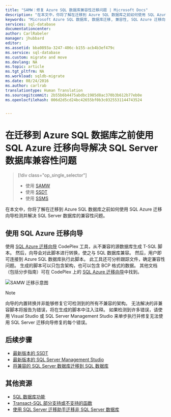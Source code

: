 ```yaml
---
title: "SAMW：修复 Azure SQL 数据库兼容性迁移问题 | Microsoft Docs"
description: "在本文中，你将了解在迁移到 Azure SQL 数据库之前如何使用 SQL Azure 迁移向导检测并解决 SQL Server 数据库的兼容性问题。"
keywords: "Microsoft Azure SQL 数据库, 数据库迁移, 兼容性, SQL Azure 迁移向导"
services: sql-database
documentationcenter: 
author: CarlRabeler
manager: jhubbard
editor: 
ms.assetid: bba0893a-3247-406c-b155-acb4b3ef479c
ms.service: sql-database
ms.custom: migrate and move
ms.devlang: NA
ms.topic: article
ms.tgt_pltfrm: NA
ms.workload: sqldb-migrate
ms.date: 08/24/2016
ms.author: carlrab
translationtype: Human Translation
ms.sourcegitcommit: 2b55b6b4475abdbc1985d8ac370b3b612b77eb0e
ms.openlocfilehash: 006d2d5cd24bc42655bf0b3c0325531144743524


---
```

# <a name="use-sql-azure-migration-wizard-to-fix-sql-server-database-compatibility-issues-before-migration-to-azure-sql-database"></a>在迁移到 Azure SQL 数据库之前使用 SQL Azure 迁移向导解决 SQL Server 数据库兼容性问题
> [!div class="op_single_selector"]
> * 使用 [SAMW](sql-database-cloud-migrate-fix-compatibility-issues.md)
> * 使用 [SSDT](sql-database-cloud-migrate-fix-compatibility-issues-ssdt.md)
> * 使用 [SSMS](sql-database-cloud-migrate-fix-compatibility-issues-ssms.md)
>  

在本文中，你将了解在迁移到 Azure SQL 数据库之前如何使用 SQL Azure 迁移向导检测并解决 SQL Server 数据库的兼容性问题。

## <a name="using-sql-azure-migration-wizard"></a>使用 SQL Azure 迁移向导
使用 [SQL Azure 迁移向导](http://sqlazuremw.codeplex.com/) CodePlex 工具，从不兼容的源数据库生成 T-SQL 脚本。 然后，向导会对此脚本进行转换，使之与 SQL 数据库兼容。 然后，用户即可连接到 Azure SQL 数据库执行此脚本。 此工具还可分析跟踪文件，确定兼容性问题。 生成的脚本可以只包含架构，也可以包含 BCP 格式的数据。 其他文档（包括分步指南）可在 CodePlex 上的 [SQL Azure 迁移向导](http://sqlazuremw.codeplex.com/)中找到。  

 ![SAMW 迁移示意图](./media/sql-database-cloud-migrate/02SAMWDiagram.png)

> [!NOTE]
> 向导的内置转换并非能够修复它可检测到的所有不兼容的架构。 无法解决的非兼容脚本将报告为错误，将在生成的脚本中注入注释。 如果检测到许多错误，请使用 Visual Studio 或 SQL Server Management Studio 来单步执行并修复无法使用 SQL Server 迁移向导修复的每个错误。
> 
> 

## <a name="next-steps"></a>后续步骤
* [最新版本的 SSDT](https://msdn.microsoft.com/library/mt204009.aspx)
* [最新版本的 SQL Server Management Studio](https://msdn.microsoft.com/library/mt238290.aspx)
* [将兼容的 SQL Server 数据库迁移到 SQL 数据库](sql-database-cloud-migrate.md#migrate-a-compatible-sql-server-database-to-sql-database)

## <a name="additional-resources"></a>其他资源
* [SQL 数据库功能](sql-database-features.md)
* [Transact-SQL 部分支持或不支持的函数](sql-database-transact-sql-information.md)
* [使用 SQL Server 迁移助手迁移非 SQL Server 数据库](http://blogs.msdn.com/b/ssma/)




<!--HONumber=Jan17_HO1-->


